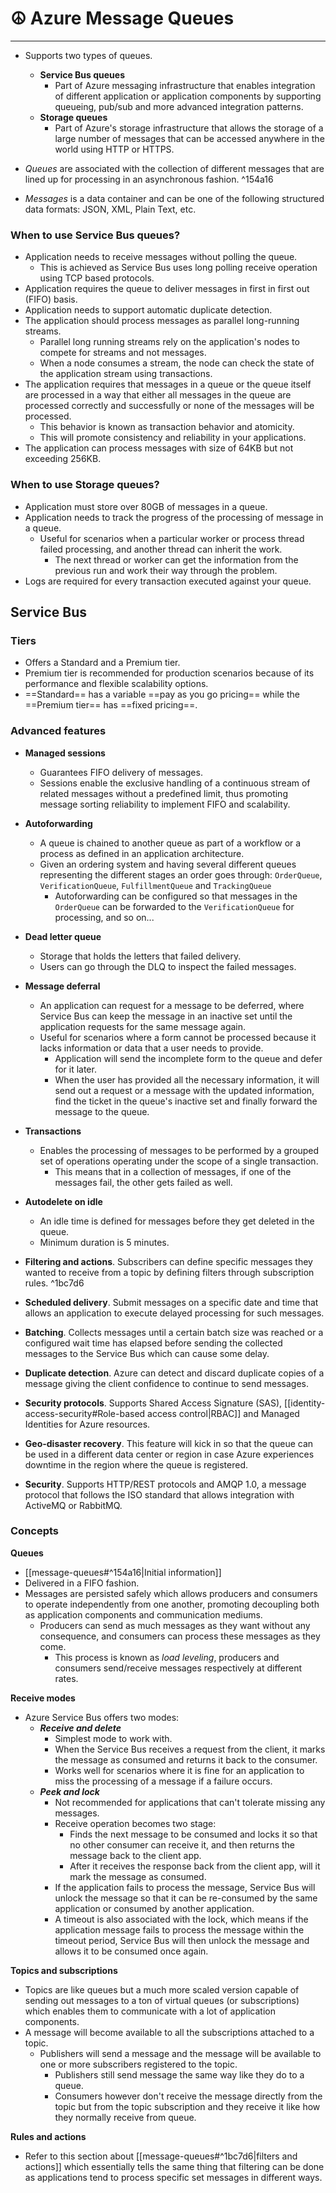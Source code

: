 # ☮️ Azure Message Queues
---

- Supports two types of queues.
	- **Service Bus queues**
		- Part of Azure messaging infrastructure that enables integration of different application or application components by supporting queueing, pub/sub and more advanced integration patterns.
	- **Storage queues**
		- Part of Azure's storage infrastructure that allows the storage of a large number of messages that can be accessed anywhere in the world using HTTP or HTTPS.

- *Queues* are associated with the collection of different messages that are lined up for processing in an asynchronous fashion. ^154a16
- *Messages* is a data container and can be one of the following structured data formats: JSON, XML, Plain Text, etc.

### When to use Service Bus queues?

- Application needs to receive messages without polling the queue.
	- This is achieved as Service Bus uses long polling receive operation using TCP based protocols.
- Application requires the queue to deliver messages in first in first out (FIFO) basis.
- Application needs to support automatic duplicate detection.
- The application should process messages as parallel long-running streams.
	- Parallel long running streams rely on the application's nodes to compete for streams and not messages.
	- When a node consumes a stream, the node can check the state of the application stream using transactions.
- The application requires that messages in a queue or the queue itself are processed in a way that either all messages in the queue are processed correctly and successfully or none of the messages will be processed.
	- This behavior is known as transaction behavior and atomicity.
	- This will promote consistency and reliability in your applications.
- The application can process messages with size of 64KB but not exceeding 256KB.

### When to use Storage queues?

- Application must store over 80GB of messages in a queue.
- Application needs to track the progress of the processing of message in a queue.
	- Useful for scenarios when a particular worker or process thread failed processing, and another thread can inherit the work.
		- The next thread or worker can get the information from the previous run and work their way through the problem.
- Logs are required for every transaction executed against your queue.

## Service Bus

### Tiers

- Offers a Standard and a Premium tier.
- Premium tier is recommended for production scenarios because of its performance and flexible scalability options.
- ==Standard== has a variable ==pay as you go pricing== while the ==Premium tier== has ==fixed pricing==.

### Advanced features

- **Managed sessions**
	- Guarantees FIFO delivery of messages.
	- Sessions enable the exclusive handling of a continuous stream of related messages without a predefined limit, thus promoting message sorting reliability to implement FIFO and scalability.

- **Autoforwarding**
	- A queue is chained to another queue as part of a workflow or a process as defined in an application architecture.
	- Given an ordering system and having several different queues representing the different stages an order goes through: `OrderQueue`, `VerificationQueue`, `FulfillmentQueue` and `TrackingQueue`
		- Autoforwarding can be configured so that messages in the `OrderQueue` can be forwarded to the `VerificationQueue` for processing, and so on...

- **Dead letter queue**
	- Storage that holds the letters that failed delivery.
	- Users can go through the DLQ to inspect the failed messages.

- **Message deferral**
	- An application can request for a message to be deferred, where Service Bus can keep the message in an inactive set until the application requests for the same message again.
	- Useful for scenarios where a form cannot be processed because it lacks information or data that a user needs to provide.
		- Application will send the incomplete form to the queue and defer for it later.
		- When the user has provided all the necessary information, it will send out a request or a message with the updated information, find the ticket in the queue's inactive set and finally forward the message to the queue.

- **Transactions** 
	- Enables the processing of messages to be performed by a grouped set of operations operating under the scope of a single transaction.
		- This means that in a collection of messages, if one of the messages fail, the other gets failed as well.

- **Autodelete on idle**
	- An idle time is defined for messages before they get deleted in the queue.
	- Minimum duration is 5 minutes.

- **Filtering and actions**. Subscribers can define specific messages they wanted to receive from a topic by defining filters through subscription rules. ^1bc7d6
- **Scheduled delivery**. Submit messages on a specific date and time that allows an application to execute delayed processing for such messages.
- **Batching**. Collects messages until a certain batch size was reached or a configured wait time has elapsed before sending the collected messages to the Service Bus which can cause some delay.
- **Duplicate detection**. Azure can detect and discard duplicate copies of a message giving the client confidence to continue to send messages.
- **Security protocols**. Supports Shared Access Signature (SAS), [[identity-access-security#Role-based access control|RBAC]] and Managed Identities for Azure resources.
- **Geo-disaster recovery**. This feature will kick in so that the queue can be used in a different data center or region in case Azure experiences downtime in the region where the queue is registered.
- **Security**. Supports HTTP/REST protocols and AMQP 1.0, a message protocol that follows the ISO standard that allows integration with ActiveMQ or RabbitMQ.

### Concepts

**Queues**
- [[message-queues#^154a16|Initial information]]
- Delivered in a FIFO fashion.
- Messages are persisted safely which allows producers and consumers to operate independently from one another, promoting decoupling both as application components and communication mediums.
	- Producers can send as much messages as they want without any consequence, and consumers can process these messages as they come.
		- This process is known as *load leveling*, producers and consumers send/receive messages respectively at different rates.

**Receive modes**
- Azure Service Bus offers two modes:
	- ***Receive and delete***
		- Simplest mode to work with.
		- When the Service Bus receives a request from the client, it marks the message as consumed and returns it back to the consumer.
		- Works well for scenarios where it is fine for an application to miss the processing of a message if a failure occurs.
	- ***Peek and lock***
		- Not recommended for applications that can't tolerate missing any messages.
		- Receive operation becomes two stage:
			- Finds the next message to be consumed and locks it so that no other consumer can receive it, and then returns the message back to the client app.
			- After it receives the response back from the client app, will it mark the message as consumed.
		- If the application fails to process the message, Service Bus will unlock the message so that it can be re-consumed by the same application or consumed by another application.
		- A timeout is also associated with the lock, which means if the application message fails to process the message within the timeout period, Service Bus will then unlock the message and allows it to be consumed once again.

**Topics and subscriptions**
- Topics are like queues but a much more scaled version capable of sending out messages to a ton of virtual queues (or subscriptions) which enables them to communicate with a lot of application components.
- A message will become available to all the subscriptions attached to a topic.
	- Publishers will send a message and the message will be available to one or more subscribers registered to the topic.
		- Publishers still send message the same way like they do to a queue.
		- Consumers however don't receive the message directly from the topic but from the topic subscription and they receive it like how they normally receive from queue.

**Rules and actions**
- Refer to this section about [[message-queues#^1bc7d6|filters and actions]] which essentially tells the same thing that filtering can be done as applications tend to process specific set messages in different ways.